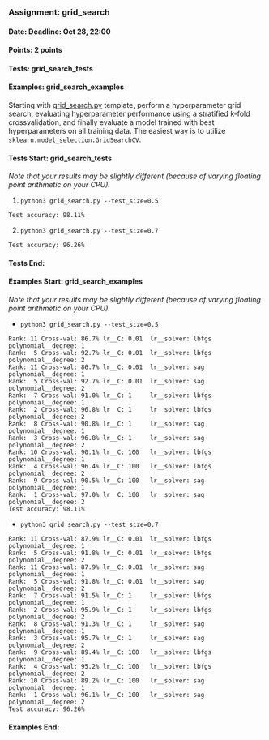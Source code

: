 ### Assignment: grid_search
#### Date: Deadline: Oct 28, 22:00
#### Points: 2 points
#### Tests: grid_search_tests
#### Examples: grid_search_examples

Starting with [grid_search.py](https://github.com/ufal/npfl129/tree/past-2425/labs/03/grid_search.py)
template, perform a hyperparameter grid search, evaluating hyperparameter performance
using a stratified k-fold crossvalidation, and finally evaluate a model
trained with best hyperparameters on all training data. The easiest way is
to utilize `sklearn.model_selection.GridSearchCV`.

#### Tests Start: grid_search_tests
_Note that your results may be slightly different (because of varying floating point arithmetic on your CPU)._

1. `python3 grid_search.py --test_size=0.5`
```
Test accuracy: 98.11%
```

2. `python3 grid_search.py --test_size=0.7`
```
Test accuracy: 96.26%
```
#### Tests End:
#### Examples Start: grid_search_examples
_Note that your results may be slightly different (because of varying floating point arithmetic on your CPU)._

- `python3 grid_search.py --test_size=0.5`
```
Rank: 11 Cross-val: 86.7% lr__C: 0.01  lr__solver: lbfgs polynomial__degree: 1
Rank:  5 Cross-val: 92.7% lr__C: 0.01  lr__solver: lbfgs polynomial__degree: 2
Rank: 11 Cross-val: 86.7% lr__C: 0.01  lr__solver: sag   polynomial__degree: 1
Rank:  5 Cross-val: 92.7% lr__C: 0.01  lr__solver: sag   polynomial__degree: 2
Rank:  7 Cross-val: 91.0% lr__C: 1     lr__solver: lbfgs polynomial__degree: 1
Rank:  2 Cross-val: 96.8% lr__C: 1     lr__solver: lbfgs polynomial__degree: 2
Rank:  8 Cross-val: 90.8% lr__C: 1     lr__solver: sag   polynomial__degree: 1
Rank:  3 Cross-val: 96.8% lr__C: 1     lr__solver: sag   polynomial__degree: 2
Rank: 10 Cross-val: 90.1% lr__C: 100   lr__solver: lbfgs polynomial__degree: 1
Rank:  4 Cross-val: 96.4% lr__C: 100   lr__solver: lbfgs polynomial__degree: 2
Rank:  9 Cross-val: 90.5% lr__C: 100   lr__solver: sag   polynomial__degree: 1
Rank:  1 Cross-val: 97.0% lr__C: 100   lr__solver: sag   polynomial__degree: 2
Test accuracy: 98.11%
```

- `python3 grid_search.py --test_size=0.7`
```
Rank: 11 Cross-val: 87.9% lr__C: 0.01  lr__solver: lbfgs polynomial__degree: 1
Rank:  5 Cross-val: 91.8% lr__C: 0.01  lr__solver: lbfgs polynomial__degree: 2
Rank: 11 Cross-val: 87.9% lr__C: 0.01  lr__solver: sag   polynomial__degree: 1
Rank:  5 Cross-val: 91.8% lr__C: 0.01  lr__solver: sag   polynomial__degree: 2
Rank:  7 Cross-val: 91.5% lr__C: 1     lr__solver: lbfgs polynomial__degree: 1
Rank:  2 Cross-val: 95.9% lr__C: 1     lr__solver: lbfgs polynomial__degree: 2
Rank:  8 Cross-val: 91.3% lr__C: 1     lr__solver: sag   polynomial__degree: 1
Rank:  3 Cross-val: 95.7% lr__C: 1     lr__solver: sag   polynomial__degree: 2
Rank:  9 Cross-val: 89.4% lr__C: 100   lr__solver: lbfgs polynomial__degree: 1
Rank:  4 Cross-val: 95.2% lr__C: 100   lr__solver: lbfgs polynomial__degree: 2
Rank: 10 Cross-val: 89.2% lr__C: 100   lr__solver: sag   polynomial__degree: 1
Rank:  1 Cross-val: 96.1% lr__C: 100   lr__solver: sag   polynomial__degree: 2
Test accuracy: 96.26%
```
#### Examples End:
